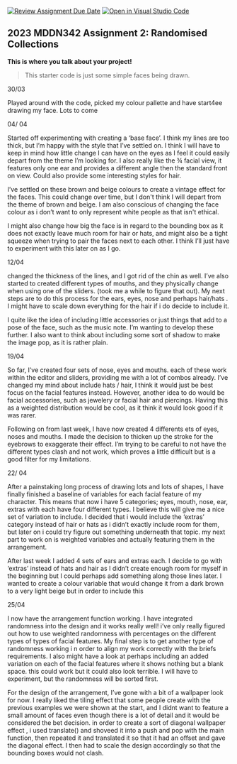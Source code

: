 [![Review Assignment Due Date](https://classroom.github.com/assets/deadline-readme-button-8d59dc4de5201274e310e4c54b9627a8934c3b88527886e3b421487c677d23eb.svg)](https://classroom.github.com/a/TMOxyln0)
[![Open in Visual Studio Code](https://classroom.github.com/assets/open-in-vscode-c66648af7eb3fe8bc4f294546bfd86ef473780cde1dea487d3c4ff354943c9ae.svg)](https://classroom.github.com/online_ide?assignment_repo_id=10649574&assignment_repo_type=AssignmentRepo)
## 2023 MDDN342 Assignment 2: Randomised Collections
**This is where you talk about your project!**

>This starter code is just some simple faces being drawn. 

30/03

Played around with the code, picked my colour pallette and have start4ee drawing my face. Lots to come

04/ 04

Started off experimenting with creating a ‘base face’. I think my lines are too thick, but I’m happy with the style that I’ve settled on. I think I will have to keep in mind how little change I can have on the eyes as I feel it could easily depart from the theme I’m looking for. I also really like the ¾ facial view, it features only one ear and provides a different angle then the standard front on view. Could also provide some interesting styles for hair.

I’ve settled on these brown and beige colours to create a vintage effect for the faces. This could change over time, but I don't think I will depart from the theme of brown and beige. I am also conscious of changing the face colour as i don’t want to only represent white people as that isn't ethical.

I might also change how big the face is in regard to the bounding box as it does not exactly leave much room for hair or hats, and might also be a tight squeeze when trying to pair the faces next to each other. I think I’ll just have to experiment with this later on as I go. 

12/04

changed the thickness of the lines, and I got rid of the chin as well. I’ve also started to created different types of mouths, and they physically change when using one of the sliders. (took me a while to figure that out). My next steps are to do this process for the ears, eyes, nose and perhaps hair/hats . I might have to scale down everything for the hair if i do decide to include it. 

I quite like the idea of including little accessories or just things that add to a pose of the face, such as the music note. I’m wanting to develop these further. 
I also want to think about including some sort of shadow to make the image pop, as it is rather plain.

19/04


So far, I’ve created four sets of nose, eyes and mouths. each of these work within the editor and sliders, providing me with a lot of combos already. I’ve changed my mind about include hats / hair, I think it would just be best focus on the facial features instead. However, another idea to do would be facial accessories, such as jewelery or facial hair and piercings. Having this as a weighted distribution would be cool, as it think it would look good if it was rarer.


Following on from last week, I have now created 4 differents ets of eyes, noses and mouths. I made the decision to thicken up the stroke for the eyebrows to exaggerate their effect. I’m trying to be careful to not have the different types clash and not work, which proves a little difficult but is a good filter for my limitations.

22/ 04

After a painstaking long process of drawing lots and lots of shapes, I have finally finished a baseline of variables for each facial feature of my character. This means that now i have 5 categories; eyes, mouth, nose, ear, extras with each have four different types. I believe this will give me a nice set of variation to include. I decided that i would include the ‘extras’ category instead of hair or hats as i didn’t exactly include room for them, but later on i could try figure out something underneath that topic. my next part to work on is weighted variables and actually featuring them in the arrangement.

After last week I added 4 sets of ears and extras each. I decide to go with ‘extras’ instead of hats and hair as I didn’t create enough room for myself in the beginning but I could perhaps add something along those lines later. I wanted to create a colour variable that would change it from a dark brown to a very light beige but in order to include this 

25/04

I now have the arrangement function working. I have integrated randomness into the design and it works really well! i’ve only really figured out how to use weighted randomness with percentages on the different types of types of facial features. My final step is to get another type of randomness working i n order to align my work correctly with the briefs requirements. I also might have a look at perhaps including an added variation on each of the facial features where it shows nothing but a blank space. this could work but it could also look terrible. I will have to experiment, but the randomness will be sorted first.

For the design of the arrangement, I’ve gone with a bit of a wallpaper look for now. I really liked the tiling effect that some people create with the previous examples we were shown at the start, and I didnt want to feature a small amount of faces even though there is a lot of detail and it would be considered the bet decision. in order to create a sort of diagonal wallpaper effect , i used translate() and shoveed it into a push and pop with the main function, then repeated it and translated it so that it had an offset and gave the diagonal effect. I then had to scale the design accordingly so that the bounding boxes would not clash.